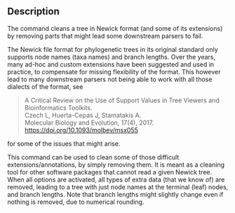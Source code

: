 ## Description

The command cleans a tree in Newick format (and some of its extensions) by removing parts that might lead some downstream parsers to fail.

The Newick file format for phylogenetic trees in its original standard only supports node names (taxa names) and branch lengths. Over the years, many ad-hoc and custom extensions have been suggested and used in practice, to compensate for missing flexibility of the format.
This however lead to many downstream parsers not being able to work with all those dialects of the format, see

> A Critical Review on the Use of Support Values in Tree Viewers and Bioinformatics Toolkits.<br />
> Czech L, Huerta-Cepas J, Stamatakis A.<br />
> Molecular Biology and Evolution, 17(4), 2017.<br />
> https://doi.org/10.1093/molbev/msx055

for some of the issues that might arise.

This command can be used to clean some of those difficult extensions/annotations, by simply removing them. It is meant as a cleaning tool for other software packages that cannot read a given Newick tree. When all options are activated, all types of extra data (that we know of) are removed, leading to a tree with just node names at the terminal (leaf) nodes, and branch lengths. Note that branch lengths might slightly change even if nothing is removed, due to numerical rounding.
